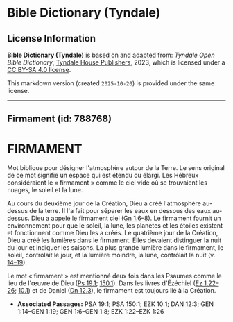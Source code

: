 # Bible Dictionary (Tyndale)

## License Information

**Bible Dictionary (Tyndale)** is based on and adapted from: _Tyndale Open Bible Dictionary_, [Tyndale House Publishers](https://tyndaleopenresources.com/), 2023, which is licensed under a [CC BY-SA 4.0 license](https://creativecommons.org/licenses/by-sa/4.0/legalcode.en).

This markdown version (created `2025-10-20`) is provided under the same license.



--------------------------------

## Firmament (id: 788768)

FIRMAMENT
=========

Mot biblique pour désigner l'atmosphère autour de la Terre. Le sens original de ce mot signifie un espace qui est étendu ou élargi. Les Hébreux considéraient le « firmament » comme le ciel vide où se trouvaient les nuages, le soleil et la lune.

Au cours du deuxième jour de la Création, Dieu a créé l'atmosphère au\-dessus de la terre. Il l'a fait pour séparer les eaux en dessous des eaux au\-dessus. Dieu a appelé le firmament ciel ([Gn 1\.6–8](https://ref.ly/Gen1:6-Gen1:8)). Le firmament fournit un environnement pour que le soleil, la lune, les planètes et les étoiles existent et fonctionnent comme Dieu les a créés. Le quatrième jour de la Création, Dieu a créé les lumières dans le firmament. Elles devaient distinguer la nuit du jour et indiquer les saisons. La plus grande lumière dans le firmament, le soleil, contrôlait le jour, et la lumière moindre, la lune, contrôlait la nuit (v. [14–19](https://ref.ly/Gen1:14-Gen1:19)).

Le mot « firmament » est mentionné deux fois dans les Psaumes comme le lieu de l'œuvre de Dieu ([Ps 19\.1](https://ref.ly/Ps19:1); [150\.1](https://ref.ly/Ps150:1)). Dans les livres d'Ézéchiel ([Ez 1\.22–26](https://ref.ly/Ezek1:22-Ezek1:26); [10\.1](https://ref.ly/Ezek10:1)) et de Daniel ([Dn 12\.3](https://ref.ly/Dan12:3)), le firmament est toujours lié à la Création.

* **Associated Passages:** PSA 19:1; PSA 150:1; EZK 10:1; DAN 12:3; GEN 1:14–GEN 1:19; GEN 1:6–GEN 1:8; EZK 1:22–EZK 1:26

